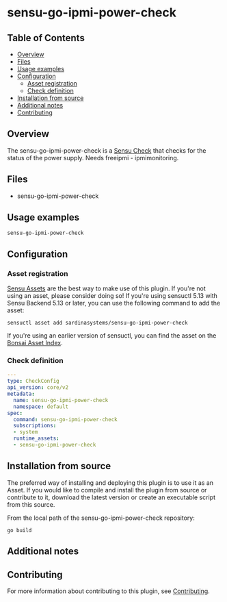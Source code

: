 # sensu-go-ipmi-power-check

## Table of Contents
- [Overview](#overview)
- [Files](#files)
- [Usage examples](#usage-examples)
- [Configuration](#configuration)
  - [Asset registration](#asset-registration)
  - [Check definition](#check-definition)
- [Installation from source](#installation-from-source)
- [Additional notes](#additional-notes)
- [Contributing](#contributing)

## Overview

The sensu-go-ipmi-power-check is a [Sensu Check][6] that checks for the status of the power supply.
Needs freeipmi - ipmimonitoring.

## Files

- sensu-go-ipmi-power-check

## Usage examples

```
sensu-go-ipmi-power-check
```

## Configuration

### Asset registration

[Sensu Assets][10] are the best way to make use of this plugin. If you're not using an asset, please
consider doing so! If you're using sensuctl 5.13 with Sensu Backend 5.13 or later, you can use the
following command to add the asset:

```
sensuctl asset add sardinasystems/sensu-go-ipmi-power-check
```

If you're using an earlier version of sensuctl, you can find the asset on the [Bonsai Asset Index](https://bonsai.sensu.io/assets/sardinasystems/sensu-go-ipmi-power-check).

### Check definition

```yml
---
type: CheckConfig
api_version: core/v2
metadata:
  name: sensu-go-ipmi-power-check
  namespace: default
spec:
  command: sensu-go-ipmi-power-check
  subscriptions:
  - system
  runtime_assets:
  - sensu-go-ipmi-power-check
```

## Installation from source

The preferred way of installing and deploying this plugin is to use it as an Asset. If you would
like to compile and install the plugin from source or contribute to it, download the latest version
or create an executable script from this source.

From the local path of the sensu-go-ipmi-power-check repository:

```
go build
```

## Additional notes

## Contributing

For more information about contributing to this plugin, see [Contributing][1].

[1]: https://github.com/sensu/sensu-go/blob/master/CONTRIBUTING.md
[2]: https://github.com/sensu/sensu-plugin-sdk
[3]: https://github.com/sensu-plugins/community/blob/master/PLUGIN_STYLEGUIDE.md
[4]: https://github.com/sardinasystems/sensu-go-ipmi-power-check/blob/master/.github/workflows/release.yml
[5]: https://github.com/sardinasystems/sensu-go-ipmi-power-check/actions
[6]: https://docs.sensu.io/sensu-go/latest/reference/checks/
[7]: https://github.com/sensu/check-plugin-template/blob/master/main.go
[8]: https://bonsai.sensu.io/
[9]: https://github.com/sensu/sensu-plugin-tool
[10]: https://docs.sensu.io/sensu-go/latest/reference/assets/
